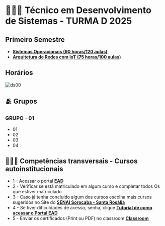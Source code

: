 # 👨🏻‍💻 Técnico em Desenvolvimento de Sistemas - TURMA D 2025

## Primeiro Semestre
- **[Sistemas Operacionais (90 horas/120 aulas)](./SOP/)**
- **[Arquitetura de Redes com IoT (75 horas/100 aulas)](./ARIOT/)**


## Horários
![ds00](./assets/Horario1sem2025.png)

## 🫂 Grupos

### GRUPO - 01
- 01
- 02
- 03
- 04

## 👨🏻‍🏫 Competências transversais - Cursos autoinstitucionais
- 1 - Acessar o portal **[EAD](https://ead.sp.senai.br)**
- 2 - Verificar se está matriculado em algum curso e completar todos Os que estiver matriculado.
- 3 - Caso já tenha concluído algum dos cursos escolha mais cursos sugeridos no Site do **[SENAI Sorocaba - Santa Rosália](https://sp.senai.br/cursos/0/tecnologia-da-informacao-e-informatica?unidade=402&modalidade=3&gratuito=1)**
- 4 - Se tiver dificuldades de acesso, senha, clique **[Tutorial de como acessar o Portal EAD](https://ead.sp.senai.br/tutorial/comoacessar/)**
- 5 - Enviar os certificados (Print ou PDF) no classroom **[Classroom](https://forms.gle/STMxikkU8qVfLuEb8)**


